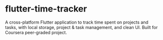 # flutter-time-tracker
A cross-platform Flutter application to track time spent on projects and tasks, with local storage, project &amp; task management, and clean UI. Built for Coursera peer-graded project.
